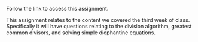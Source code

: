 Follow the link to access this assignment.

This assignment relates to the content we covered the third week of class. 
Specifically it will have questions relating to the division algorithm, greatest common divisors, and solving simple diophantine equations.
